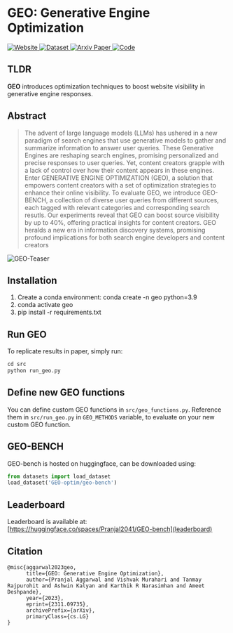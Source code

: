 # GEO: Generative Engine Optimization

<div class="badge-container">
    <a href="https://generative-engines.com/GEO/" class="badge">
        <img src="https://img.shields.io/website?down_message=down&style=for-the-badge&up_message=up&url=https%3A%2F%2Fgenerative-engines.com/" alt="Website">
    </a>
    <a href="https://huggingface.co/datasets/GEO-optim/geo-bench" class="badge">
        <img src="https://img.shields.io/badge/Dataset-GEO-%2DBENCH-orange?style=for-the-badge" alt="Dataset">
    </a>
    <a href="https://arxiv.org/abs/2311.09735" class="badge">
        <img src="https://img.shields.io/badge/arXiv-2311.09735-red.svg?style=for-the-badge" alt="Arxiv Paper">
    </a>
    <a href="https://huggingface.co/spaces/GEO-optim/geo-bench" class="badge">
        <img src="https://img.shields.io/badge/Leaderboard-GEO-%2DBENCH-green?style=for-the-badge" alt="Code">
    </a>
</div>

## TLDR

**GEO** introduces optimization techniques to boost website visibility in generative engine responses.

## Abstract
> The advent of large language models (LLMs) has ushered in a new paradigm of search engines that use generative models to gather and summarize information to answer user queries. These Generative Engines are reshaping search engines, promising personalized and precise responses to user queries. Yet, content creators grapple with a lack of control over how their content appears in these engines. Enter GENERATIVE ENGINE OPTIMIZATION (GEO), a solution that empowers content creators with a set of optimization strategies to enhance their online visibility. To evaluate GEO, we introduce GEO-BENCH, a collection of diverse user queries from different sources, each tagged with relevant categories and corresponding search resutls. Our experiments reveal that GEO can boost source visibility by up to 40%, offering practical insights for content creators. GEO heralds a new era in information discovery systems, promising profound implications for both search engine developers and content creators
>

![GEO-Teaser](docs/GEO/static/images/geo_teaser.png)


## Installation

1. Create a conda environment: conda create -n geo python=3.9
2. conda activate geo
3. pip install -r requirements.txt



## Run GEO

To replicate results in paper, simply run:
```python
cd src
python run_geo.py
```

## Define new GEO functions

You can define custom GEO functions in `src/geo_functions.py`. Reference them in `src/run_geo.py` in `GEO_METHODS` variable, to evaluate on your new custom GEO function. 

## GEO-BENCH

GEO-bench is hosted on huggingface, can be downloaded using:
```python
from datasets import load_dataset
load_dataset('GEO-optim/geo-bench')
``` 

## Leaderboard

Leaderboard is available at: [https://huggingface.co/spaces/Pranjal2041/GEO-bench](leaderboard)

## Citation

```
@misc{aggarwal2023geo,
      title={GEO: Generative Engine Optimization}, 
      author={Pranjal Aggarwal and Vishvak Murahari and Tanmay Rajpurohit and Ashwin Kalyan and Karthik R Narasimhan and Ameet Deshpande},
      year={2023},
      eprint={2311.09735},
      archivePrefix={arXiv},
      primaryClass={cs.LG}
}
```
